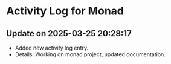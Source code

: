 # Activity Log for Monad

## Update on 2025-03-25 20:28:17
- Added new activity log entry.
- Details: Working on monad project, updated documentation.

